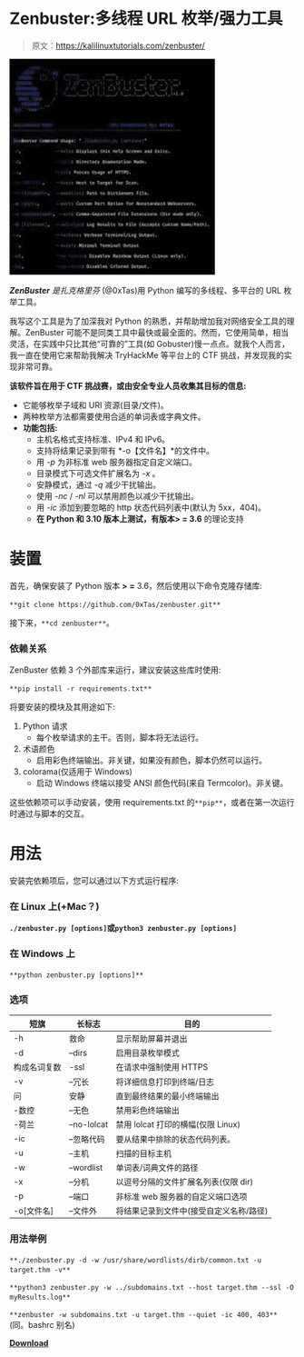# Zenbuster:多线程 URL 枚举/强力工具

> 原文：<https://kalilinuxtutorials.com/zenbuster/>

[![](img//86fde7dfe21316222b8033798a10b734.png)](https://blogger.googleusercontent.com/img/b/R29vZ2xl/AVvXsEhEE_v0f4Jyz6J_UylYyEO3Ju3svfaykPpdFiZpTRc_2ZEgM5oWQCg95PW9hz18zT5rp3_bU0vXYZZSwgjQNKR8b8TVnVq9QJbx95RsifgrQo59C4dE3GAZSVBCTKviGOiDqsoOyGaalw3hvyEqnQ2cqDF4gZb6OrIEFGKCO6MDbOK2-xIx2sJ6ZrR6/s380/download%20(1)%20(1).png)

***ZenBuster** 是扎克格里芬* (@0xTas)用 Python 编写的多线程、多平台的 URL 枚举工具。

我写这个工具是为了加深我对 Python 的熟悉，并帮助增加我对网络安全工具的理解。ZenBuster 可能不是同类工具中最快或最全面的。然而，它使用简单，相当灵活，在实践中只比其他“可靠的”工具(如 Gobuster)慢一点点。就我个人而言，我一直在使用它来帮助我解决 TryHackMe 等平台上的 CTF 挑战，并发现我的实现非常可靠。

**该软件旨在用于 CTF 挑战赛，或由安全专业人员收集其目标的信息:**

*   它能够枚举子域和 URI 资源(目录/文件)。
*   两种枚举方法都需要使用合适的单词表或字典文件。
*   **功能包括:**
    *   主机名格式支持标准、IPv4 和 IPv6。
    *   支持将结果记录到带有 *-o【文件名】*的文件中。
    *   用 *-p* 为非标准 web 服务器指定自定义端口。
    *   目录模式下可选文件扩展名为 *-x* 。
    *   安静模式，通过 *-q* 减少干扰输出。
    *   使用 *-nc* / *-nl* 可以禁用颜色以减少干扰输出。
    *   用 *-ic* 添加到要忽略的 http 状态代码列表中(默认为 5xx，404)。
    *   **在 Python 和 3.10 版本上测试，有版本> = 3.6** 的理论支持

# 装置

首先，确保安装了 Python 版本 **> =** 3.6，然后使用以下命令克隆存储库:

`**git clone https://github.com/0xTas/zenbuster.git**`

接下来，`**cd zenbuster**`。

### 依赖关系

ZenBuster 依赖 3 个外部库来运行，建议安装这些库时使用:

`**pip install -r requirements.txt**`

将要安装的模块及其用途如下:

1.  Python 请求
    *   每个枚举请求的主干。否则，脚本将无法运行。
2.  术语颜色
    *   启用彩色终端输出。非关键，如果没有颜色，脚本仍然可以运行。
3.  colorama(仅适用于 Windows)
    *   启动 Windows 终端以接受 ANSI 颜色代码(来自 Termcolor)。非关键。

这些依赖项可以手动安装，使用 requirements.txt 的`**pip**`，或者在第一次运行时通过与脚本的交互。

# 用法

安装完依赖项后，您可以通过以下方式运行程序:

### 在 Linux 上(+Mac？)

**`./zenbuster.py [options]`或`python3 zenbuster.py [options]`**

### 在 Windows 上

`**python zenbuster.py [options]**`

### 选项

| 短旗 | 长标志 | 目的 |
| --- | --- | --- |
| -h | 救命 | 显示帮助屏幕并退出 |
| -d | –dirs | 启用目录枚举模式 |
| 构成名词复数 | -ssl | 在请求中强制使用 HTTPS |
| -v | –冗长 | 将详细信息打印到终端/日志 |
| 问 | 安静 | 直到最终结果的最小终端输出 |
| -数控 | –无色 | 禁用彩色终端输出 |
| -荷兰 | –no-lolcat | 禁用 lolcat 打印的横幅(仅限 Linux) |
| -ic | –忽略代码 | 要从结果中排除的状态代码列表。 |
| -u<hostname></hostname> | –主机 | 扫描的目标主机 |
| -w | –wordlist | 单词表/词典文件的路径 |
| -x | –分机 | 以逗号分隔的文件扩展名列表(仅限 dir) |
| -p | –端口 | 非标准 web 服务器的自定义端口选项 |
| -o[文件名] | –文件外 | 将结果记录到文件中(接受自定义名称/路径) |

### 用法举例

`**./zenbuster.py -d -w /usr/share/wordlists/dirb/common.txt -u target.thm -v**`

`**python3 zenbuster.py -w ../subdomains.txt --host target.thm --ssl -O myResults.log**`

`**zenbuster -w subdomains.txt -u target.thm --quiet -ic 400, 403**`(同。bashrc 别名)

[**Download**](https://github.com/0xTas/zenbuster)